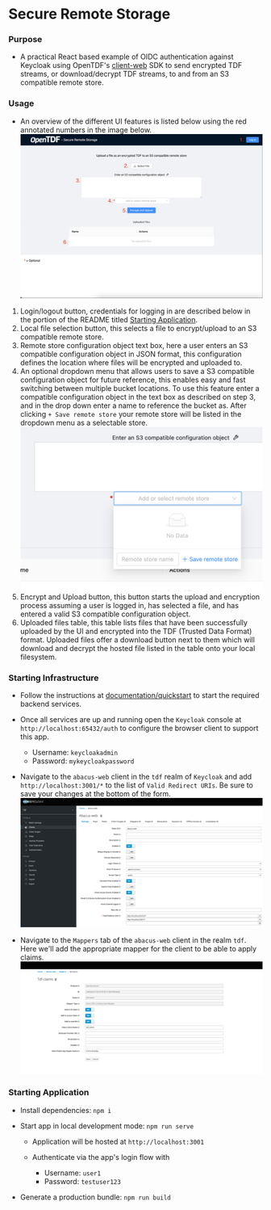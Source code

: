 # Secure Remote Storage

### Purpose

- A practical React based example of OIDC authentication against Keycloak using OpenTDF's [client-web](https://github.com/opentdf/client-web) SDK to send encrypted TDF streams, or download/decrypt TDF streams, to and from an S3 compatible remote store.

### Usage

- An overview of the different UI features is listed below using the red annotated numbers in the image below.
![Annotated UI Overview](./resource/uiOverview.png)
1. Login/logout button, credentials for logging in are described below in the portion of the README titled [Starting Application](###StartingApplication).
2. Local file selection button, this selects a file to encrypt/upload to an S3 compatible remote store.
3. Remote store configuration object text box, here a user enters an S3 compatible configuration object in JSON format, this configuration defines the location where files will be encrypted and uploaded to.
4. An optional dropdown menu that allows users to save a S3 compatible configuration object for future reference, this enables easy and fast switching between multiple bucket locations. To use this feature enter a compatible configuration object in the text box as described on step 3, and in the drop down enter a name to reference the bucket as. After clicking `+ Save remote store` your remote store will be listed in the dropdown menu as a selectable store.
![Annotated UI Overview](./resource/saveStoreDropdown.png)
5. Encrypt and Upload button, this button starts the upload and encryption process assuming a user is logged in, has selected a file, and has entered a valid S3 compatible configuration object.
6. Uploaded files table, this table lists files that have been successfully uploaded by the UI and encrypted into the TDF (Trusted Data Format) format. Uploaded files offer a download button next to them which will download and decrypt the hosted file listed in the table onto your local filesystem.


### Starting Infrastructure
- Follow the instructions at [documentation/quickstart](https://github.com/opentdf/opentdf/tree/main/quickstart) to start the required backend services.

- Once all services are up and running open the `Keycloak` console at `http://localhost:65432/auth` to configure the browser client to support this app.

   - Username: `keycloakadmin`
   - Password: `mykeycloakpassword`

- Navigate to the `abacus-web` client in the `tdf` realm of `Keycloak` and add `http://localhost:3001/*` to the list of `Valid Redirect URIs`. Be sure to save your changes at the bottom of the form.
![Valid Redirect URI added to client](./resource/redirectUrl.png)

- Navigate to the `Mappers` tab of the `abacus-web` client in the realm `tdf`. Here we'll add the appropriate mapper for the client to be able to apply claims.
![Add mapper to client](./resource/clientMapper.png)

### Starting Application

- Install dependencies: `npm i`
- Start app in local development mode: `npm run serve`

   - Application will be hosted at `http://localhost:3001`
   - Authenticate via the app's login flow with

      - Username: `user1`
      - Password: `testuser123`

- Generate a production bundle: `npm run build`

